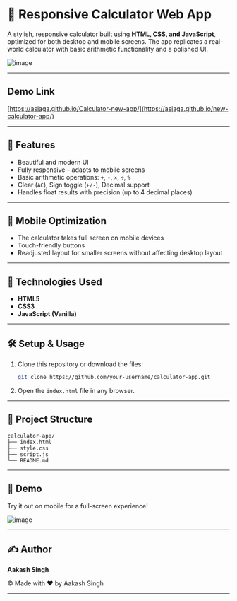 
# 🧮 Responsive Calculator Web App

A stylish, responsive calculator built using **HTML, CSS, and JavaScript**, optimized for both desktop and mobile screens. The app replicates a real-world calculator with basic arithmetic functionality and a polished UI.


![image](https://github.com/user-attachments/assets/0def2356-c45d-476b-bf64-9e936ddb8c3d)


---

## Demo Link 
[https://asjaga.github.io/Calculator-new-app/](https://asjaga.github.io/new-calculator-app/)

---

## 🚀 Features

- Beautiful and modern UI
- Fully responsive – adapts to mobile screens
- Basic arithmetic operations: `+`, `-`, `×`, `÷`, `%`
- Clear (`AC`), Sign toggle (`+/-`), Decimal support
- Handles float results with precision (up to 4 decimal places)

---

## 📱 Mobile Optimization

- The calculator takes full screen on mobile devices
- Touch-friendly buttons
- Readjusted layout for smaller screens without affecting desktop layout

---

## 🔧 Technologies Used

- **HTML5**
- **CSS3**
- **JavaScript (Vanilla)**

---

## 🛠️ Setup & Usage

1. Clone this repository or download the files:
   ```bash
   git clone https://github.com/your-username/calculator-app.git


2. Open the `index.html` file in any browser.

---

## 📁 Project Structure

```
calculator-app/
├── index.html
├── style.css
├── script.js
└── README.md
```

---

## 📸 Demo

Try it out on mobile for a full-screen experience!

![image](https://github.com/user-attachments/assets/b95678ae-9eb5-4461-96fc-37aac15947c6)




---

## ✍️ Author

**Aakash Singh**

© Made with ❤️ by Aakash Singh

---

